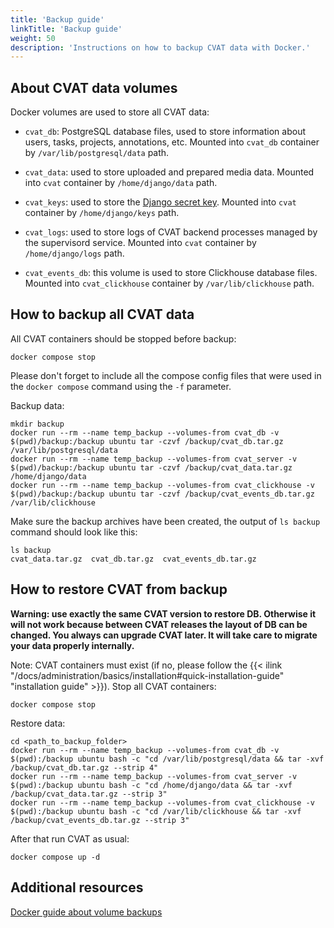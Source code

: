 ```yaml
---
title: 'Backup guide'
linkTitle: 'Backup guide'
weight: 50
description: 'Instructions on how to backup CVAT data with Docker.'
---
```


<!--lint disable heading-style-->

## About CVAT data volumes

Docker volumes are used to store all CVAT data:

- `cvat_db`: PostgreSQL database files, used to store information about users, tasks, projects, annotations, etc.
  Mounted into `cvat_db` container by `/var/lib/postgresql/data` path.

- `cvat_data`: used to store uploaded and prepared media data.
  Mounted into `cvat` container by `/home/django/data` path.

- `cvat_keys`: used to store the [Django secret key](https://docs.djangoproject.com/en/4.2/ref/settings/#std-setting-SECRET_KEY).
  Mounted into `cvat` container by `/home/django/keys` path.

- `cvat_logs`: used to store logs of CVAT backend processes managed by the supervisord service.
  Mounted into `cvat` container by `/home/django/logs` path.

- `cvat_events_db`: this volume is used to store Clickhouse database files.
  Mounted into `cvat_clickhouse` container by `/var/lib/clickhouse` path.

## How to backup all CVAT data

All CVAT containers should be stopped before backup:

```shell
docker compose stop
```

Please don't forget to include all the compose config files that were used in the `docker compose` command
using the `-f` parameter.

Backup data:

```shell
mkdir backup
docker run --rm --name temp_backup --volumes-from cvat_db -v $(pwd)/backup:/backup ubuntu tar -czvf /backup/cvat_db.tar.gz /var/lib/postgresql/data
docker run --rm --name temp_backup --volumes-from cvat_server -v $(pwd)/backup:/backup ubuntu tar -czvf /backup/cvat_data.tar.gz /home/django/data
docker run --rm --name temp_backup --volumes-from cvat_clickhouse -v $(pwd)/backup:/backup ubuntu tar -czvf /backup/cvat_events_db.tar.gz /var/lib/clickhouse
```

Make sure the backup archives have been created, the output of `ls backup` command should look like this:

```shell
ls backup
cvat_data.tar.gz  cvat_db.tar.gz  cvat_events_db.tar.gz
```

## How to restore CVAT from backup

**Warning: use exactly the same CVAT version to restore DB. Otherwise
it will not work because between CVAT releases the layout of DB can be
changed. You always can upgrade CVAT later. It will take care to migrate
your data properly internally.**

Note: CVAT containers must exist (if no, please follow the
{{< ilink "/docs/administration/basics/installation#quick-installation-guide" "installation guide" >}}).
Stop all CVAT containers:

```shell
docker compose stop
```

Restore data:

```shell
cd <path_to_backup_folder>
docker run --rm --name temp_backup --volumes-from cvat_db -v $(pwd):/backup ubuntu bash -c "cd /var/lib/postgresql/data && tar -xvf /backup/cvat_db.tar.gz --strip 4"
docker run --rm --name temp_backup --volumes-from cvat_server -v $(pwd):/backup ubuntu bash -c "cd /home/django/data && tar -xvf /backup/cvat_data.tar.gz --strip 3"
docker run --rm --name temp_backup --volumes-from cvat_clickhouse -v $(pwd):/backup ubuntu bash -c "cd /var/lib/clickhouse && tar -xvf /backup/cvat_events_db.tar.gz --strip 3"
```

After that run CVAT as usual:

```shell
docker compose up -d
```

## Additional resources

[Docker guide about volume backups](https://docs.docker.com/storage/volumes/#backup-restore-or-migrate-data-volumes)
